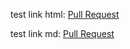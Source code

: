 
test link html: <a href = "{{ site.testurl1 }}">Pull Request</a>   

test link md: [Pull Request](site.testurl1)

